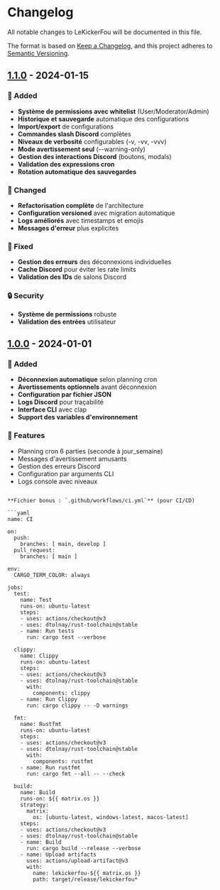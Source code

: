 # Changelog

All notable changes to LeKickerFou will be documented in this file.

The format is based on [Keep a Changelog](https://keepachangelog.com/en/1.0.0/),
and this project adheres to [Semantic Versioning](https://semver.org/spec/v2.0.0.html).

## [1.1.0] - 2024-01-15

### 🎉 Added

- **Système de permissions avec whitelist** (User/Moderator/Admin)
- **Historique et sauvegarde** automatique des configurations
- **Import/export** de configurations
- **Commandes slash Discord** complètes
- **Niveaux de verbosité** configurables (-v, -vv, -vvv)
- **Mode avertissement seul** (--warning-only)
- **Gestion des interactions Discord** (boutons, modals)
- **Validation des expressions cron**
- **Rotation automatique des sauvegardes**

### 🔧 Changed

- **Refactorisation complète** de l'architecture
- **Configuration versioned** avec migration automatique
- **Logs améliorés** avec timestamps et emojis
- **Messages d'erreur** plus explicites

### 🐛 Fixed

- **Gestion des erreurs** des déconnexions individuelles
- **Cache Discord** pour éviter les rate limits
- **Validation des IDs** de salons Discord

### 🔒 Security

- **Système de permissions** robuste
- **Validation des entrées** utilisateur

## [1.0.0] - 2024-01-01

### 🎉 Added

- **Déconnexion automatique** selon planning cron
- **Avertissements optionnels** avant déconnexion
- **Configuration par fichier JSON**
- **Logs Discord** pour traçabilité
- **Interface CLI** avec clap
- **Support des variables d'environnement**

### 🔧 Features

- Planning cron 6 parties (seconde à jour_semaine)
- Messages d'avertissement amusants
- Gestion des erreurs Discord
- Configuration par arguments CLI
- Logs console avec niveaux

[1.1.0]: https://github.com/votre-username/lekickerfou/compare/v1.0.0...v1.1.0
[1.0.0]: https://github.com/votre-username/lekickerfou/releases/tag/v1.0.0

````

**Fichier bonus : `.github/workflows/ci.yml`** (pour CI/CD)

```yaml
name: CI

on:
  push:
    branches: [ main, develop ]
  pull_request:
    branches: [ main ]

env:
  CARGO_TERM_COLOR: always

jobs:
  test:
    name: Test
    runs-on: ubuntu-latest
    steps:
    - uses: actions/checkout@v3
    - uses: dtolnay/rust-toolchain@stable
    - name: Run tests
      run: cargo test --verbose

  clippy:
    name: Clippy
    runs-on: ubuntu-latest
    steps:
    - uses: actions/checkout@v3
    - uses: dtolnay/rust-toolchain@stable
      with:
        components: clippy
    - name: Run Clippy
      run: cargo clippy -- -D warnings

  fmt:
    name: Rustfmt
    runs-on: ubuntu-latest
    steps:
    - uses: actions/checkout@v3
    - uses: dtolnay/rust-toolchain@stable
      with:
        components: rustfmt
    - name: Run rustfmt
      run: cargo fmt --all -- --check

  build:
    name: Build
    runs-on: ${{ matrix.os }}
    strategy:
      matrix:
        os: [ubuntu-latest, windows-latest, macos-latest]
    steps:
    - uses: actions/checkout@v3
    - uses: dtolnay/rust-toolchain@stable
    - name: Build
      run: cargo build --release --verbose
    - name: Upload artifacts
      uses: actions/upload-artifact@v3
      with:
        name: lekickerfou-${{ matrix.os }}
        path: target/release/lekickerfou*
````
